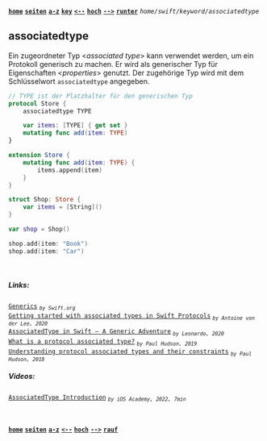 <!-- Navigation top -->
[__`home`__][home] [__`seiten`__][seiten] [__`a-z`__][content] [__`key`__][content2] [__`<--`__][left] [__`hoch`__][up] [__`-->`__][right] [__`runter`__][bottom] _`home/swift/keyword/associatedtype`_

<!-- Navigation links -->
[home]:     ./home
[seiten]:   ./home-pages
[content]:  ./home-az
[content2]: ./swift-keyword-az
[left]:     ./swift-keyword-as
[up]:       ./swift-keywords
[right]:    ./swift-keyword-associativity
[top]:      #
[bottom]:   #links

<!-- CONTENT START ############################################## -->

## associatedtype

Ein zugeordneter Typ <_associated type_> kann verwendet werden, um ein Protokoll generisch zu machen. Er wird als generischer Typ für Eigenschaften <_properties_> genutzt. Der zugehörige Typ wird mit dem Schlüsselwort `associatedtype` angegeben.

```swift
// TYPE ist der Platzhalter für den generischen Typ
protocol Store {
    associatedtype TYPE

    var items: [TYPE] { get set }
    mutating func add(item: TYPE)
}

extension Store {
    mutating func add(item: TYPE) {
        items.append(item)
    }
}

struct Shop: Store {
    var items = [String]()
}

var shop = Shop()

shop.add(item: "Book")
shop.add(item: "Car")
```

<!-- Content navigation -->
[](#) [](#) [](#)

<!-- ToDos -->
<!-- 
-->

<!--
### CHAPTER

#### SUBCHAPTER
-->

<!-- Program code -->
<!--
```swift
// Programmcode
```
-->

<!-- CONTENT END ############################################## -->

<!-- Comment [__`rauf`__][top] [__`runter`__][bottom] -->

<!-- Links --> <br>
##### Links:
<!--   
[`doku`](, "Apple Dokumentation")
-->
[`Generics`](https://docs.swift.org/swift-book/documentation/the-swift-programming-language/generics/#Associated-Types, "Swift.org Buch") _<sub>`by Swift.org`</sub>_   
[`Getting started with associated types in Swift Protocols`](https://www.avanderlee.com/swift/associated-types-protocols) _<sub>`by Antoine von der Lee, 2020`</sub>_  
[`AssociatedType in Swift – A Generic Adventure`](https://holyswift.app/associatedtypes-in-swift-a-generic-adventure) _<sub>`by Leonardo, 2020`</sub>_   
[`What is a protocol associated type?`](https://www.hackingwithswift.com/example-code/language/what-is-a-protocol-associated-type) _<sub>`by Paul Hudson, 2019`</sub>_  
[`Understanding protocol associated types and their constraints`](https://www.hackingwithswift.com/articles/74/understanding-protocol-associated-types-and-their-constraints) _<sub>`by Paul Hudson, 2018`</sub>_  

[]() []()

<!-- AttributedString -->

##### Videos:
[`AssociatedType Introduction`](https://www.youtube.com/watch?v=4XpHOJr9Z7I) _<sub>`by iOS Academy, 2022, 7min`</sub>_
[]()


<!-- Navigation bottom --> <br>
[__`home`__][home] [__`seiten`__][seiten] [__`a-z`__][content] [__`<--`__][left] [__`hoch`__][up] [__`-->`__][right] [__`rauf`__][top]